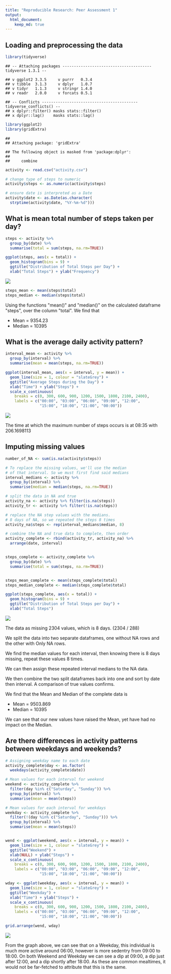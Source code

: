 ```yaml
---
title: "Reproducible Research: Peer Assessment 1"
output: 
  html_document:
    keep_md: true
---
```



## Loading and preprocessing the data


```r
library(tidyverse)
```

```
## -- Attaching packages --------------------------------------- tidyverse 1.3.1 --
```

```
## v ggplot2 3.3.5     v purrr   0.3.4
## v tibble  3.1.3     v dplyr   1.0.7
## v tidyr   1.1.3     v stringr 1.4.0
## v readr   2.0.0     v forcats 0.5.1
```

```
## -- Conflicts ------------------------------------------ tidyverse_conflicts() --
## x dplyr::filter() masks stats::filter()
## x dplyr::lag()    masks stats::lag()
```

```r
library(ggplot2)
library(gridExtra)
```

```
## 
## Attaching package: 'gridExtra'
```

```
## The following object is masked from 'package:dplyr':
## 
##     combine
```

```r
activity <- read.csv("activity.csv")

# change type of steps to numeric
activity$steps <- as.numeric(activity$steps)

# ensure date is interpreted as a Date
activity$date <- as.Date(as.character(
  strptime(activity$date, "%Y-%m-%d")))
```


## What is mean total number of steps taken per day?


```r
steps <- activity %>%
  group_by(date) %>%
  summarise(total = sum(steps, na.rm=TRUE))

ggplot(steps, aes(x = total)) +
  geom_histogram(bins = 9) +
  ggtitle("Distribution of Total Steps per Day") +
  xlab("Total Steps") + ylab("Frequency")
```

![](PA1_files/figure-html/unnamed-chunk-2-1.png)<!-- -->

```r
steps_mean <- mean(steps$total)
steps_median <- median(steps$total)
```


Using the functions "mean()" and "median()" on the calculated dataframe "steps", over the column "total". We find that

- Mean = 9354.23
- Median = 10395

## What is the average daily activity pattern?


```r
interval_mean <- activity %>%
  group_by(interval) %>%
  summarise(mean = mean(steps, na.rm=TRUE))

ggplot(interval_mean, aes(x = interval, y = mean)) +
  geom_line(size = 1, colour = "slateGrey") + 
  ggtitle("Average Steps during the Day") + 
  xlab("Time") + ylab("Steps") + 
  scale_x_continuous(
    breaks = c(0, 300, 600, 900, 1200, 1500, 1800, 2100, 2400),
    labels = c("00:00", "03:00", "06:00", "09:00", "12:00",
               "15:00", "18:00", "21:00", "00:00"))
```

![](PA1_files/figure-html/unnamed-chunk-3-1.png)<!-- -->


The time at which the maximum number of steps occurs is at 08:35 with 206.1698113

## Imputing missing values


```r
number_of_NA <- sum(is.na(activity$steps))

# To replace the missing values, we'll use the median
# of that interval. So we must first find said medians
interval_medians <- activity %>%
  group_by(interval) %>%
  summarise(median = median(steps, na.rm=TRUE))

# split the data in NA and true
activity_na <- activity %>% filter(is.na(steps))
activity_tr <- activity %>% filter(!is.na(steps))

# replace the NA step values with the medians.
# 8 days of NA, so we repeated the steps 8 times
activity_na$steps <- rep(interval_medians$median, 8)

# combine the NA and true data to complete, then order
activity_complete <- rbind(activity_tr, activity_na) %>%
  arrange(date, interval)


steps_complete <- activity_complete %>%
  group_by(date) %>%
  summarise(total = sum(steps, na.rm=TRUE))


steps_mean_complete <- mean(steps_complete$total)
steps_median_complete <- median(steps_complete$total)

ggplot(steps_complete, aes(x = total)) +
  geom_histogram(bins = 9) +
  ggtitle("Distribution of Total Steps per Day") +
  xlab("Total Steps")
```

![](PA1_files/figure-html/unnamed-chunk-4-1.png)<!-- -->


The data as missing 2304 values, which is 8 days. (2304 / 288) 

We split the data into two separate dataframes, one without NA rows and the other with Only NA rows.

We find the median values for each interval, then knowing there is 8 days missing, repeat these values 8 times.

We can then assign these repeated interval medians to the NA data.

We then combine the two split dataframes back into one and sort by date then interval. A comparison of true values confirms.

We find that the Mean and Median of the complete data is

- Mean = 9503.869
- Median = 10395

We can see that our new values have raised the Mean, yet have had no impact on the Median.


## Are there differences in activity patterns between weekdays and weekends?


```r
# Assigning weekday name to each date
activity_complete$day <- as.factor(
  weekdays(activity_complete$date))

# Mean values for each interval for weekend
weekend <- activity_complete %>%
  filter(day %in% c("Saturday", "Sunday")) %>%
  group_by(interval) %>%
  summarise(mean = mean(steps))

# Mean values for each interval for weekdays
weekday <- activity_complete %>%
  filter(!(day %in% c("Saturday", "Sunday"))) %>%
  group_by(interval) %>%
  summarise(mean = mean(steps))


wend <- ggplot(weekend, aes(x = interval, y = mean)) +
  geom_line(size = 1, colour = "slateGrey") + 
  ggtitle("Weekend") + 
  xlab(NULL) + ylab("Steps") + 
  scale_x_continuous(
    breaks = c(0, 300, 600, 900, 1200, 1500, 1800, 2100, 2400),
    labels = c("00:00", "03:00", "06:00", "09:00", "12:00",
               "15:00", "18:00", "21:00", "00:00"))

wday <- ggplot(weekday, aes(x = interval, y = mean)) +
  geom_line(size = 1, colour = "slateGrey") + 
  ggtitle("Weekday") + 
  xlab("Time") + ylab("Steps") + 
  scale_x_continuous(
    breaks = c(0, 300, 600, 900, 1200, 1500, 1800, 2100, 2400),
    labels = c("00:00", "03:00", "06:00", "09:00", "12:00",
               "15:00", "18:00", "21:00", "00:00"))

grid.arrange(wend, wday)
```

![](PA1_files/figure-html/unnamed-chunk-5-1.png)<!-- -->

From the graph above, we can see that on a Weekday, this individual is much more active around 06:00, however is more sedentry from 09:00 to 18:00. On both Weekend and Weekday we can see a dip at 09:00, a dip just after 12:00, and a dip shortly after 18:00. As these are common mealtimes, it would not be far-fetched to attribute that this is the same.
